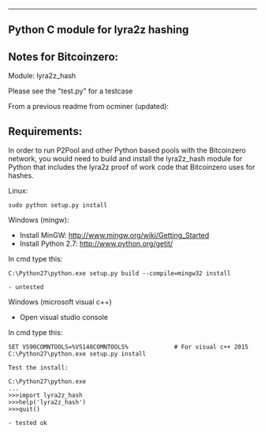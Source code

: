 
----------------------------------
Python C module for lyra2z hashing 
----------------------------------

Notes for Bitcoinzero:
----------------

Module: lyra2z_hash

Please see the "test.py" for a testcase

From a previous readme from ocminer (updated):

Requirements:
-------------
In order to run P2Pool and other Python based pools with the Bitcoinzero network, you would need to build and install the
lyra2z_hash module for Python that includes the lyra2z proof of work code that Bitcoinzero uses for hashes.

Linux:

    sudo python setup.py install


Windows (mingw):
* Install MinGW: http://www.mingw.org/wiki/Getting_Started
* Install Python 2.7: http://www.python.org/getit/

In cmd type this:

    C:\Python27\python.exe setup.py build --compile=mingw32 install

    - untested

	
Windows (microsoft visual c++)
* Open visual studio console

In cmd type this:

    SET VS90COMNTOOLS=%VS140COMNTOOLS%	           # For visual c++ 2015
    C:\Python27\python.exe setup.py install

	Test the install:
	
	C:\Python27\python.exe
	...
	>>>import lyra2z_hash
	>>>help('lyra2z_hash')
	>>>quit()
	
    - tested ok



